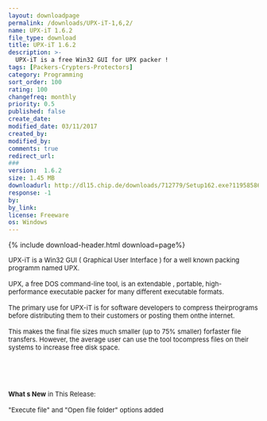 ```yaml
---
layout: downloadpage
permalink: /downloads/UPX-iT-1,6,2/
name: UPX-iT 1.6.2
file_type: download
title: UPX-iT 1.6.2
description: >-
  UPX-iT is a free Win32 GUI for UPX packer !
tags: [Packers-Crypters-Protectors]
category: Programming
sort_order: 100
rating: 100
changefreq: monthly
priority: 0.5
published: false
create_date: 
modified_date: 03/11/2017
created_by: 
modified_by: 
comments: true
redirect_url: 
### 
version:  1.6.2
size: 1.45 MB
downloadurl: http://dl15.chip.de/downloads/712779/Setup162.exe?1195858638 1195865838 f2bdde B 8d275a443326e8397c8404fc09ae148f.exe
response: -1
by: 
by_link: 
license: Freeware
os: Windows
---
```


{% include download-header.html download=page%}

<p style="fix-download-text !important">
<p><font size="2">UPX-iT is a Win32 GUI ( Graphical User Interface ) for a well known packing programm named UPX.<br />
<br />
UPX, a free DOS command-line tool, is an extendable , portable, high-performance executable packer for many different executable formats.<br />
<br />
The primary use for UPX-iT is for software developers to compress theirprograms before distributing them to their customers or posting them onthe internet. <br />
<br />
This makes the final file sizes much smaller (up to 75% smaller) forfaster file transfers. However, the average user can use the tool tocompress files on their systems to increase free disk space.</font></p>
<!-- google_ad_section_end -->
<p><font size="2">&#160;</font></p>
<div class="celltext_big"><br />
<br />
<font size="2"><strong>What s New</strong> in This Release:<br />
<br />
"Execute file" and "Open file folder" options added</font></div></p>
